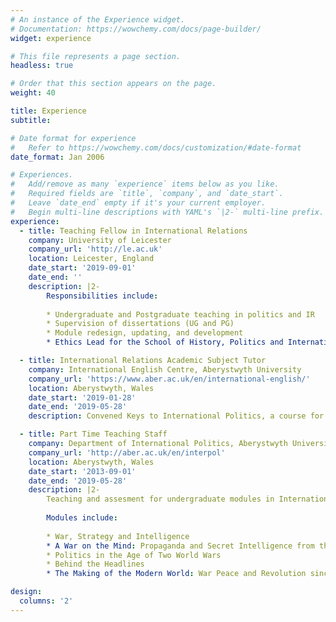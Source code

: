 ```yaml
---
# An instance of the Experience widget.
# Documentation: https://wowchemy.com/docs/page-builder/
widget: experience

# This file represents a page section.
headless: true

# Order that this section appears on the page.
weight: 40

title: Experience
subtitle:

# Date format for experience
#   Refer to https://wowchemy.com/docs/customization/#date-format
date_format: Jan 2006

# Experiences.
#   Add/remove as many `experience` items below as you like.
#   Required fields are `title`, `company`, and `date_start`.
#   Leave `date_end` empty if it's your current employer.
#   Begin multi-line descriptions with YAML's `|2-` multi-line prefix.
experience:
  - title: Teaching Fellow in International Relations
    company: University of Leicester
    company_url: 'http://le.ac.uk'
    location: Leicester, England
    date_start: '2019-09-01'
    date_end: ''
    description: |2-
        Responsibilities include:
        
        * Undergraduate and Postgraduate teaching in politics and IR
        * Supervision of dissertations (UG and PG)
        * Module redesign, updating, and development
        * Ethics Lead for the School of History, Politics and International Relations; previous service roles include: Admissions Tutor, Joint Degree Coordinator

  - title: International Relations Academic Subject Tutor
    company: International English Centre, Aberystwyth University
    company_url: 'https://www.aber.ac.uk/en/international-english/'
    location: Aberystwyth, Wales
    date_start: '2019-01-28'
    date_end: '2019-05-28'
    description: Convened Keys to International Politics, a course for international students seeking entry into International Politics degrees.

  - title: Part Time Teaching Staff
    company: Department of International Politics, Aberystwyth University
    company_url: 'http://aber.ac.uk/en/interpol'
    location: Aberystwyth, Wales
    date_start: '2013-09-01'
    date_end: '2019-05-28'
    description: |2-
        Teaching and assesment for undergraduate modules in International Politics
        
        Modules include:
        
        * War, Strategy and Intelligence
        * A War on the Mind: Propaganda and Secret Intelligence from the Great War to the 21st Century
        * Politics in the Age of Two World Wars
        * Behind the Headlines
        * The Making of the Modern World: War Peace and Revolution since 1789

design:
  columns: '2'
---
```

